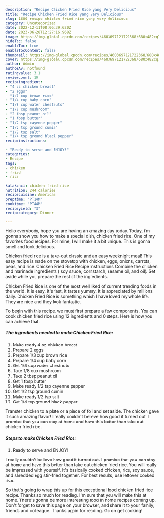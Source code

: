 ```yaml
---
description: "Recipe Chicken Fried Rice yang Very Delicious"
title: "Recipe Chicken Fried Rice yang Very Delicious"
slug: 1680-recipe-chicken-fried-rice-yang-very-delicious
category: Uncategorized
date: 2022-12-11T08:06:39.620Z
date: 2023-06-28T12:27:16.968Z
image: https://img-global.cpcdn.com/recipes/4603697121722368/680x482cq70/chicken-fried-rice-recipe-main-photo.jpg
hideToc: false
enableToc: true
enableTocContent: false
thumbnail: https://img-global.cpcdn.com/recipes/4603697121722368/680x482cq70/chicken-fried-rice-recipe-main-photo.jpg
cover: https://img-global.cpcdn.com/recipes/4603697121722368/680x482cq70/chicken-fried-rice-recipe-main-photo.jpg
author: Admin
authorAv: notfound
ratingvalue: 3.1
reviewcount: 10
recipeingredient:
- "4 oz chicken breast"
- "2 eggs"
- "1/3 cup brown rice"
- "1/4 cup baby corn"
- "1/8 cup water chestnuts"
- "1/8 cup mushroom"
- "2 tbsp peanut oil"
- "1 tbsp butter"
- "1/2 tsp cayenne pepper"
- "1/2 tsp ground cumin"
- "1/2 tsp salt"
- "1/4 tsp ground black pepper"
recipeinstructions:

- "Ready to serve and ENJOY!"
categories:
- Recipe
tags:
- chicken
- fried
- rice

katakunci: chicken fried rice 
nutrition: 244 calories
recipecuisine: American
preptime: "PT14M"
cooktime: "PT44M"
recipeyield: "3"
recipecategory: Dinner

---
```



Hello everybody, hope you are having an amazing day today. Today, I'm gonna show you how to make a special dish, chicken fried rice. One of my favorites food recipes. For mine, I will make it a bit unique. This is gonna smell and look delicious.

Chicken fried rice is a take-out classic and an easy weeknight meal! This easy recipe is made on the stovetop with chicken, eggs, onions, carrots, peas, and rice. Chicken Fried Rice Recipe Instructions Combine the chicken and marinade ingredients ( soy sauce, cornstarch, sesame oil, and oil). Set aside while you prepare the rest of the ingredients.

Chicken Fried Rice is one of the most well liked of current trending foods in the world. It is easy, it's fast, it tastes yummy. It is appreciated by millions daily. Chicken Fried Rice is something which I have loved my whole life. They are nice and they look fantastic.


To begin with this recipe, we must first prepare a few components. You can cook chicken fried rice using 12 ingredients and 0 steps. Here is how you can achieve that.

<!--inarticleads1-->

##### The ingredients needed to make Chicken Fried Rice:

1. Make ready 4 oz chicken breast
1. Prepare 2 eggs
1. Prepare 1/3 cup brown rice
1. Prepare 1/4 cup baby corn
1. Get 1/8 cup water chestnuts
1. Take 1/8 cup mushroom
1. Take 2 tbsp peanut oil
1. Get 1 tbsp butter
1. Make ready 1/2 tsp cayenne pepper
1. Get 1/2 tsp ground cumin
1. Make ready 1/2 tsp salt
1. Get 1/4 tsp ground black pepper


Transfer chicken to a plate or a piece of foil and set aside. The chicken gave it such amazing flavor! I really couldn&#39;t believe how good it turned out. I promise that you can stay at home and have this better than take out chicken fried rice. 

<!--inarticleads2-->

##### Steps to make Chicken Fried Rice:


1. Ready to serve and ENJOY!

I really couldn&#39;t believe how good it turned out. I promise that you can stay at home and have this better than take out chicken fried rice. You will really be impressed with yourself. It&#39;s basically cooked chicken, rice, soy sauce, and shredded egg stir-fried together. For best results, use leftover cooked rice. 

So that's going to wrap this up for this exceptional food chicken fried rice recipe. Thanks so much for reading. I'm sure that you will make this at home. There's gonna be more interesting food in home recipes coming up. Don't forget to save this page on your browser, and share it to your family, friends and colleague. Thanks again for reading. Go on get cooking!
